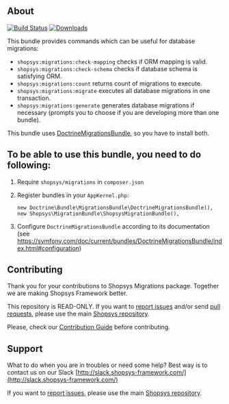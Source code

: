 ## About

[![Build Status](https://travis-ci.org/shopsys/migrations.svg?branch=master)](https://travis-ci.org/shopsys/migrations)
[![Downloads](https://img.shields.io/packagist/dt/shopsys/migrations.svg)](https://packagist.org/packages/shopsys/migrations)

This bundle provides commands which can be useful for database migrations:
* `shopsys:migrations:check-mapping` checks if ORM mapping is valid.
* `shopsys:migrations:check-schema` checks if database schema is satisfying ORM.
* `shopsys:migrations:count` returns count of migrations to execute.
* `shopsys:migrations:migrate` executes all database migrations in one transaction.
* `shopsys:migrations:generate` generates database migrations if necessary (prompts you to choose if you are developing more than one bundle).

This bundle uses [DoctrineMigrationsBundle](https://symfony.com/doc/current/bundles/DoctrineMigrationsBundle), so you have to install both.

## To be able to use this bundle, you need to do following:
1. Require `shopsys/migrations` in `composer.json`
2. Register bundles in your `AppKernel.php`:

    ```
    new Doctrine\Bundle\MigrationsBundle\DoctrineMigrationsBundle(),
    new Shopsys\MigrationBundle\ShopsysMigrationBundle(),
    ```
3. Configure `DoctrineMigrationsBundle` according to its documentation (see https://symfony.com/doc/current/bundles/DoctrineMigrationsBundle/index.html#configuration)

## Contributing
Thank you for your contributions to Shopsys Migrations package.
Together we are making Shopsys Framework better.

This repository is READ-ONLY.
If you want to [report issues](https://github.com/shopsys/shopsys/issues/new) and/or send [pull requests](https://github.com/shopsys/shopsys/compare),
please use the main [Shopsys repository](https://github.com/shopsys/shopsys).

Please, check our [Contribution Guide](https://github.com/shopsys/shopsys/blob/master/CONTRIBUTING.md) before contributing.

## Support
What to do when you are in troubles or need some help? Best way is to contact us on our Slack [http://slack.shopsys-framework.com/](http://slack.shopsys-framework.com/)

If you want to [report issues](https://github.com/shopsys/shopsys/issues/new), please use the main [Shopsys repository](https://github.com/shopsys/shopsys).

